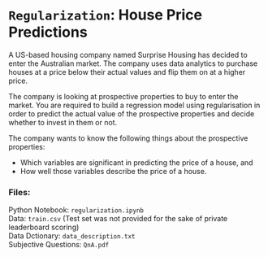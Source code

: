 # `Regularization`: House Price Predictions
A US-based housing company named Surprise Housing has decided to enter the Australian market. The company uses data analytics to purchase houses at a price below their actual values and flip them on at a higher price.

The company is looking at prospective properties to buy to enter the market. You are required to build a regression model using regularisation in order to predict the actual value of the prospective properties and decide whether to invest in them or not.

The company wants to know the following things about the prospective properties:

- Which variables are significant in predicting the price of a house, and
- How well those variables describe the price of a house.


### Files:
Python Notebook: `regularization.ipynb` <br>
Data: `train.csv` (Test set was not provided for the sake of private leaderboard scoring) <br>
Data Dctionary: `data_description.txt` <br>
Subjective Questions: `QnA.pdf` 
